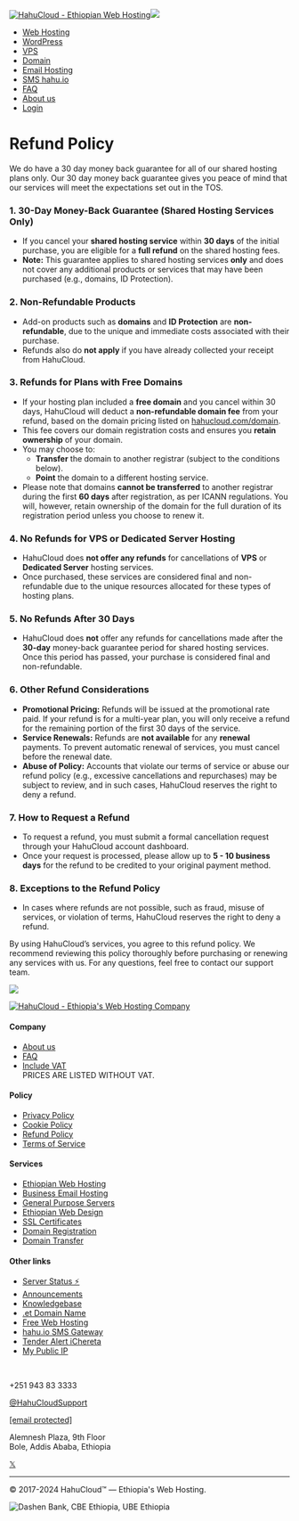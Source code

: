  [![HahuCloud - Ethiopian Web Hosting](images/hahucloud-logo.svg)](https://www.hahucloud.com/)![](/images/hahucloud_ethiopian_flag.svg)

* [Web Hosting](https://www.hahucloud.com/shared-hosting)
* [WordPress](https://www.hahucloud.com/wordpress)
* [VPS](https://www.hahucloud.com/vps)
* [Domain](https://www.hahucloud.com/domain)
* [Email Hosting](https://www.hahucloud.com/email)
* [SMS hahu.io](https://hahu.io/)
* [FAQ](https://www.hahucloud.com/faq)
* [About us](https://www.hahucloud.com/about)
* [Login](https://my.hahucloud.com/)

Refund Policy
=============

We do have a 30 day money back guarantee for all of our shared hosting plans only. Our 30 day money back guarantee gives you peace of mind that our services will meet the expectations set out in the TOS.

### 1\. 30-Day Money-Back Guarantee (Shared Hosting Services Only)

* If you cancel your **shared hosting service** within **30 days** of the initial purchase, you are eligible for a **full refund** on the shared hosting fees.
* **Note:** This guarantee applies to shared hosting services **only** and does not cover any additional products or services that may have been purchased (e.g., domains, ID Protection).

### 2\. Non-Refundable Products

* Add-on products such as **domains** and **ID Protection** are **non-refundable**, due to the unique and immediate costs associated with their purchase.
* Refunds also do **not apply** if you have already collected your receipt from HahuCloud.

### 3\. Refunds for Plans with Free Domains

* If your hosting plan included a **free domain** and you cancel within 30 days, HahuCloud will deduct a **non-refundable domain fee** from your refund, based on the domain pricing listed on [hahucloud.com/domain](https://hahucloud.com/domain).
* This fee covers our domain registration costs and ensures you **retain ownership** of your domain.
* You may choose to:
    * **Transfer** the domain to another registrar (subject to the conditions below).
    * **Point** the domain to a different hosting service.
* Please note that domains **cannot be transferred** to another registrar during the first **60 days** after registration, as per ICANN regulations. You will, however, retain ownership of the domain for the full duration of its registration period unless you choose to renew it.

### 4\. No Refunds for VPS or Dedicated Server Hosting

* HahuCloud does **not offer any refunds** for cancellations of **VPS** or **Dedicated Server** hosting services.
* Once purchased, these services are considered final and non-refundable due to the unique resources allocated for these types of hosting plans.

### 5\. No Refunds After 30 Days

* HahuCloud does **not** offer any refunds for cancellations made after the **30-day** money-back guarantee period for shared hosting services. Once this period has passed, your purchase is considered final and non-refundable.

### 6\. Other Refund Considerations

* **Promotional Pricing:** Refunds will be issued at the promotional rate paid. If your refund is for a multi-year plan, you will only receive a refund for the remaining portion of the first 30 days of the service.
* **Service Renewals:** Refunds are **not available** for any **renewal** payments. To prevent automatic renewal of services, you must cancel before the renewal date.
* **Abuse of Policy:** Accounts that violate our terms of service or abuse our refund policy (e.g., excessive cancellations and repurchases) may be subject to review, and in such cases, HahuCloud reserves the right to deny a refund.

### 7\. How to Request a Refund

* To request a refund, you must submit a formal cancellation request through your HahuCloud account dashboard.
* Once your request is processed, please allow up to **5 - 10 business days** for the refund to be credited to your original payment method.

### 8\. Exceptions to the Refund Policy

* In cases where refunds are not possible, such as fraud, misuse of services, or violation of terms, HahuCloud reserves the right to deny a refund.

By using HahuCloud’s services, you agree to this refund policy. We recommend reviewing this policy thoroughly before purchasing or renewing any services with us. For any questions, feel free to contact our support team.

[](https://hahucloudsupport.t.me/ "Contact us on Telegram")

![](https://www.facebook.com/tr?id=2722933384599429&ev=PageView&noscript=1)

[![HahuCloud - Ethiopia's Web Hosting Company](images/hahucloud_icon_hahu_logo.png)](https://www.hahucloud.com/)

#### Company

* [About us](https://www.hahucloud.com/about)
* [FAQ](https://www.hahucloud.com/faq)
* [Include VAT](#)   
    PRICES ARE LISTED WITHOUT VAT.

#### Policy

* [Privacy Policy](https://www.hahucloud.com/privacy)
* [Cookie Policy](https://www.hahucloud.com/cookie-policy)
* [Refund Policy](https://www.hahucloud.com/refund)
* [Terms of Service](https://www.hahucloud.com/tos)

#### Services

* [Ethiopian Web Hosting](https://www.hahucloud.com/shared-hosting)
* [Business Email Hosting](https://www.hahucloud.com/email)
* [General Purpose Servers](https://www.hahucloud.com/dedicated-cpu)
* [Ethiopian Web Design](https://www.hahucloud.com/web-design)
* [SSL Certificates](https://www.hahucloud.com/ssl)
* [Domain Registration](https://my.hahucloud.com/cart.php?a=add&domain=register)
* [Domain Transfer](https://my.hahucloud.com/cart.php?a=add&domain=transfer)

#### Other links

* [Server Status ⚡️](https://stats.uptimerobot.com/p28LKhWgO)
* [Announcements](https://my.hahucloud.com/announcements)
* [Knowledgebase](https://my.hahucloud.com/knowledgebase)
* [.et Domain Name](https://www.hahucloud.com/et-domain)
* [Free Web Hosting](https://www.hahucloud.com/charity)
* [hahu.io SMS Gateway](https://hahu.io/)
* [Tender Alert iChereta](https://ichereta.com/)
* [My Public IP](https://www.hahucloud.com/ip)

‭

+251 943 83 3333

[@HahuCloudSupport](https://t.me/HahuCloudSupport)

[\[email protected\]](https://www.hahucloud.com/cdn-cgi/l/email-protection)

Alemnesh Plaza, 9th Floor  
Bole, Addis Ababa, Ethiopia

[](https://www.facebook.com/HahuCloud/)[](https://www.telegram.me/HahuCloud)[](https://www.instagram.com/hahucloud/)[𝕏](https://x.com/HahuCloud)[](https://www.linkedin.com/company/HahuCloud)

* * *

© 2017-2024 HahuCloud™ — Ethiopia's Web Hosting.

![Dashen Bank, CBE Ethiopia, UBE Ethiopia](/images/hahucloud_payment_options.png)